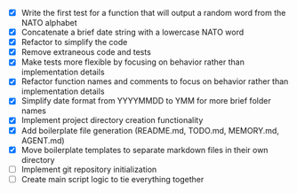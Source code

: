 - [x] Write the first test for a function that will output a random word from the NATO alphabet
- [x] Concatenate a brief date string with a lowercase NATO word
- [x] Refactor to simplify the code
- [x] Remove extraneous code and tests
- [x] Make tests more flexible by focusing on behavior rather than implementation details
- [x] Refactor function names and comments to focus on behavior rather than implementation details
- [x] Simplify date format from YYYYMMDD to YMM for more brief folder names
- [x] Implement project directory creation functionality
- [x] Add boilerplate file generation (README.md, TODO.md, MEMORY.md, AGENT.md)
- [x] Move boilerplate templates to separate markdown files in their own directory
- [ ] Implement git repository initialization
- [ ] Create main script logic to tie everything together
